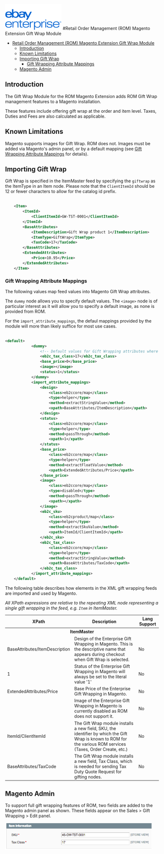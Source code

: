 ![ebay logo](static/logo-vert.png)
#Retail Order Management (ROM) Magento Extension Gift Wrap Module

- [Retail Order Management (ROM) Magento Extension Gift Wrap Module](#retail-order-management-rom-magento-extension-gift-wrap-module)
  - [Introduction](#introduction)
  - [Known Limitations](#known-limitations)
  - [Importing Gift Wrap](#importing-gift-wrap)
    - [Gift Wrapping Attribute Mappings](#gift-wrapping-attribute-mappings)
  - [Magento Admin](#magento-admin)

## Introduction
The Gift Wrap Module for the ROM Magento Extension adds ROM Gift Wrap management features to a Magento installation.

These features include offering gift wrap at the order and item level. Taxes, Duties and Fees are also calculated as applicable.

## Known Limitations
Magento supports images for Gift Wrap. ROM does not. Images must be added via Magento's admin panel, or by a default mapping (see [Gift Wrapping Attribute Mappings](#gift-wrapping-attribute-mappings) for details).

## Importing Gift Wrap
Gift Wrap is specified in the ItemMaster feed by specifying the ```giftwrap``` as the ItemType in an Item node. Please note that the ```ClientItemId``` should be 12 or fewer characters to allow for the catalog id prefix.


```xml

	<Item>
		<ItemId>
			<ClientItemId>GW-TST-0001</ClientItemId>
		</ItemId>
		<BaseAttributes>
			<ItemDescription>Gift Wrap product 1</ItemDescription>
			<ItemType>GiftWrap</ItemType>
			<TaxCode>17</TaxCode>
		</BaseAttributes>
		<ExtendedAttributes>
			<Price>10.95</Price>
		</ExtendedAttributes>
	</Item>

```


### Gift Wrapping Attribute Mappings

The following values map feed values into Magento Gift Wrap attributes.

The ```dummy``` node allows you to specify default values. The ```<image>``` node is of particular interest as it will allow you to specify a default image, as none is provided from ROM.

For the ```import_attribute_mappings```, the defaul mappings provided by the module will more than likely suffice for most use cases.


```xml

<default>
			<dummy>
				<!-- Default values for Gift Wrapping attributes where Magento doesn't already have defaults. -->
				<eb2c_tax_class>17</eb2c_tax_class>
				<base_price>0</base_price>
				<image></image>
				<status>1</status>
			</dummy>
			<import_attribute_mappings>
				<design>
					<class>eb2ccore/map</class>
					<type>helper</type>
					<method>extractStringValue</method>
					<xpath>BaseAttributes/ItemDescription</xpath>
				</design>
				<status>
					<class>eb2ccore/map</class>
					<type>helper</type>
					<method>passThrough</method>
					<xpath>1</xpath>
				</status>
				<base_price>
					<class>eb2ccore/map</class>
					<type>helper</type>
					<method>extractFloatValue</method>
					<xpath>ExtendedAttributes/Price</xpath>
				</base_price>
				<image>
					<class>eb2ccore/map</class>
					<type>disabled</type>
					<method>passThrough</method>
					<xpath></xpath>
				</image>
				<eb2c_sku>
					<class>eb2cproduct/map</class>
					<type>helper</type>
					<method>extractSkuValue</method>
					<xpath>ItemId/ClientItemId</xpath>
				</eb2c_sku>
				<eb2c_tax_class>
					<class>eb2ccore/map</class>
					<type>helper</type>
					<method>extractStringValue</method>
					<xpath>BaseAttributes/TaxCode</xpath>
				</eb2c_tax_class>
			</import_attribute_mappings>
	</default>

```

The following table describes how elements in the XML gift wrapping feeds are imported and used by Magento.

*All XPath expressions are relative to the repeating XML node representing a single gift wrapping in the feed, e.g. `Item` in ItemMaster.*

<table>
	<thead>
		<tr>
			<th>XPath</th>
			<th>Description</th>
			<th>Lang Support</th>
		</tr>
	</thead>
	<tbody>
		<tr>
			<th colspan="3">ItemMaster</th>
		</tr>
		<tr>
			<td>BaseAttributes/ItemDescription</td>
			<td>Design of the Enterprise Gift Wrapping in Magento. This is the descriptive name that appears during checkout when Gift Wrap is selected.</td>
			<td>No</td>
		</tr>
		<tr>
			<td>1</td>
			<td>Status of the Enterprise Gift Wrapping in Magento will always be set to the literal value '1'</td>
			<td>No</td>
		</tr>
		<tr>
			<td>ExtendedAttributes/Price</td>
			<td>Base Price of the Enterprise Gift Wrapping in Magento.</td>
			<td>No</td>
		</tr>
		<tr>
			<td></td>
			<td>Image of the Enterprise Gift Wrapping in Magento is currently disabled as ROM does not support it.</td>
			<td>No</td>
		</tr>
		<tr>
			<td>ItemId/ClientItemId</td>
			<td>The Gift Wrap module installs a new field, SKU, the identifier by which the Gift Wrap is known to ROM for the various ROM services (Taxes, Order Create, etc.)</td>
			<td>No</td>
		</tr>
		<tr>
			<td>BaseAttributes/TaxCode</td>
			<td>The Gift Wrap module installs a new field, Tax Class, which is needed for sending Tax Duty Quote Request for gifting nodes.</td>
			<td>No</td>
		</tr>
	</tbody>
</table>

## Magento Admin
To support full gift wrapping features of ROM, two fields are added to the Magento admin panel as shown. These fields appear on the Sales > Gift Wrapping > Edit panel.

![gw-admin-fields](static/gw-admin-fields.png)

